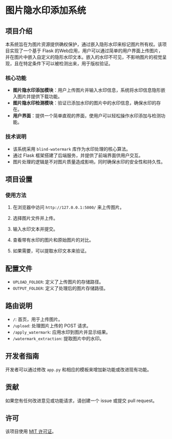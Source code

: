 # 图片隐水印添加系统

## 项目介绍

本系统旨在为图片资源提供确权保护，通过嵌入隐形水印来标记图片所有权。该项目实现了一个基于 Flask 的Web应用，用户可以通过简单的用户界面上传图片，并在图片中嵌入自定义的隐形水印文本。嵌入的水印不可见，不影响图片的视觉呈现，且在特定条件下可以被检测出来，用于版权验证。

### 核心功能

- **图片隐水印添加模块**：用户上传图片并输入水印信息，系统将水印信息隐形嵌入图片并提供下载功能。
- **图片隐水印检测模块**：验证已添加水印的图片中的水印信息，确保水印的存在。
- **用户界面**：提供一个简单直观的界面，使用户可以轻松操作水印添加与检测功能。

### 技术说明

- 该系统采用 `blind-watermark` 库作为水印处理的核心算法。
- 通过 Flask 框架搭建了后端服务，并提供了前端界面供用户交互。
- 图片处理的逻辑是不对图片质量造成影响，同时确保水印的安全性和持久性。

## 项目设置

### 使用方法

1. 在浏览器中访问 `http://127.0.0.1:5000/` 来上传图片。

2. 选择图片文件并上传。

3. 输入水印文本并提交。

4. 查看带有水印的图片和原始图片的对比。

5. 如果需要，可以提取水印文本来验证。

## 配置文件

- `UPLOAD_FOLDER`: 定义了上传图片的存储路径。
- `OUTPUT_FOLDER`: 定义了处理后的图片存储路径。

## 路由说明

- `/`: 首页，用于上传图片。
- `/upload`: 处理图片上传的 POST 请求。
- `/apply_watermark`: 应用水印到图片并显示结果。
- `/watermark_extraction`: 提取图片中的水印。

## 开发者指南

开发者可以通过修改 `app.py` 和相应的模板来增加新功能或改进现有功能。

## 贡献

如果您有任何改进意见或功能请求，请创建一个 issue 或提交 pull request。

## 许可

该项目使用 [MIT 许可证](LICENSE)。
